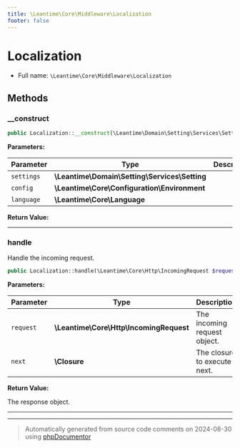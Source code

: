 ```yaml
---
title: \Leantime\Core\Middleware\Localization
footer: false
---
```


# Localization





* Full name: `\Leantime\Core\Middleware\Localization`



## Methods

### __construct



```php
public Localization::__construct(\Leantime\Domain\Setting\Services\Setting $settings, \Leantime\Core\Configuration\Environment $config, \Leantime\Core\Language $language): mixed
```








**Parameters:**

| Parameter | Type | Description |
|-----------|------|-------------|
| `settings` | **\Leantime\Domain\Setting\Services\Setting** |  |
| `config` | **\Leantime\Core\Configuration\Environment** |  |
| `language` | **\Leantime\Core\Language** |  |


**Return Value:**





---
### handle

Handle the incoming request.

```php
public Localization::handle(\Leantime\Core\Http\IncomingRequest $request, \Closure $next): \Symfony\Component\HttpFoundation\Response
```








**Parameters:**

| Parameter | Type | Description |
|-----------|------|-------------|
| `request` | **\Leantime\Core\Http\IncomingRequest** | The incoming request object. |
| `next` | **\Closure** | The closure to execute next. |


**Return Value:**

The response object.



---


---
> Automatically generated from source code comments on 2024-08-30 using [phpDocumentor](http://www.phpdoc.org/)
